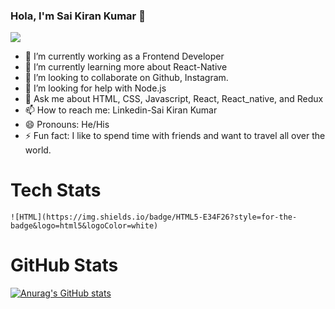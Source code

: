### Hola, I'm Sai Kiran Kumar 👋
   ![](https://komarev.com/ghpvc/?username=SaikiranVulla&color=dc143c)
 - 🔭 I’m currently working as a Frontend Developer
 - 🌱 I’m currently learning more about React-Native
 - 👯 I’m looking to collaborate on Github, Instagram.
 - 🤔 I’m looking for help with Node.js
 - 💬 Ask me about HTML, CSS, Javascript, React, React_native, and Redux
 - 📫 How to reach me: Linkedin-Sai Kiran Kumar
 - 😄 Pronouns: He/His
 - ⚡ Fun fact: I like to spend time with friends and want to travel all over the world.


# Tech Stats
	![HTML](https://img.shields.io/badge/HTML5-E34F26?style=for-the-badge&logo=html5&logoColor=white)
 


# GitHub Stats
[![Anurag's GitHub stats](https://github-readme-stats.vercel.app/api?username=SaikiranVulla&show_icons=true&theme=radical&layout=donut-vertical)](https://github.com/anuraghazra/github-readme-stats)
